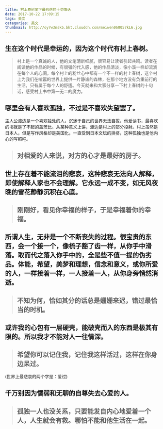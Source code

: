```yaml
---
title: 村上春树笔下最悲伤的十句情话
date: 2017-10-22 17:09:15
tags: 美文
categories: 美文
thumbnail: http://oy7w3nsk5.bkt.clouddn.com/meiwen060057kL6.jpg
---
```

## 生在这个时代是幸运的，因为这个时代有村上春树。

>村上是一个真诚的人，他的文笔清新细腻，很容易让读者引起共鸣。读者在阅读他的作品的时候，有很强的代入感，他的作品清淡，像小溪一样却流淌在每个人的心间。每个村上的粉丝心中都有一个不一样的村上春树，这个村上为我们在喧嚣的世界上提供一片静谧的森林，在那个地方没有负重前行的生活，只有属于每个人的舒适。今天就来和大家分享一下村上春树的十句话，感受村上书中第一无二的魔力。


## 哪里会有人喜欢孤独，不过是不喜欢失望罢了。
主人公渡边是一个喜欢独处的人，沉迷于自己的世界无法自拔，他爱读书，最喜欢的书就是了不起的盖茨比。从某种意义上讲，渡边是村上的部分投射。村上虽然是日本人，但是写作风格却是美国化，一直受到日本文坛的排挤，这种孤独也是他内心的写照吧。

>## 对相爱的人来说，对方的心才是最好的房子。

## 世上存在着不能流泪的悲哀，这种悲哀无法向人解释，即使解释人家也不会理解。它永远一成不变，如无风夜晚的雪花静静沉积在心底。

>## 刚刚好，看见你幸福的样子，于是幸福着你的幸福。

## 所谓人生，无非是一个不断丧失的过程。很宝贵的东西，会一个接一个，像梳子豁了齿一样，从你手中滑落。取而代之落入你手中的，全是些不值一提的伪劣品。体能，希望，美梦和理想，信念和意义，或你所爱的人，一样接着一样，一人接着一人，从你身旁悄然消逝。

>## 不知为何，恰如其分的话总是姗姗来迟，错过最恰当的时机。

## 或许我的心包有一层硬壳，能破壳而入的东西是极其有限的。所以我才不能对人一往情深。

>## 希望你可以记住我，记住我这样活过，这样在你身边呆过。
(世界上最悲哀的两个字是：爱过)

## 千万别因为懦弱和无聊的自尊失去心爱的人。


>## 孤独一人也没关系，只要能发自内心地爱着一个人，人生就会有救。哪怕不能和他生活在一起。
